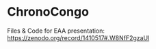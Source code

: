 # ChronoCongo
Files &amp; Code for EAA presentation: https://zenodo.org/record/1410517#.W8NfF2gzaUl
